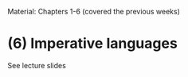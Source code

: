 Material: 
Chapters 1-6 (covered the previous weeks)

# (6) Imperative languages

See lecture slides